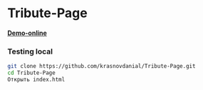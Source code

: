 # Tribute-Page

[**Demo-online**](https://krasnovdanial.github.io/Tribute-Page/)

### Testing local

```sh
git clone https://github.com/krasnovdanial/Tribute-Page.git
cd Tribute-Page
Открыть index.html
```
